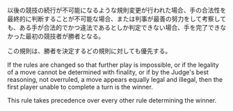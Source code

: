 以後の競技の続行が不可能になるような規則変更が行われた場合、手の合法性を最終的に判断することが不可能な場合、または判事が最善の努力をして考察しても、ある手が合法的でかつ違法であるとしか判定できない場合、手を完了できなかった最初の競技者が勝者となる。

この規則は、勝者を決定するどの規則に対しても優先する。

If the rules are changed so that further play is impossible, or if the legality of a move cannot be determined with finality, or if by the Judge's best reasoning, not overruled, a move appears equally legal and illegal, then the first player unable to complete a turn is the winner.

This rule takes precedence over every other rule determining the winner.

